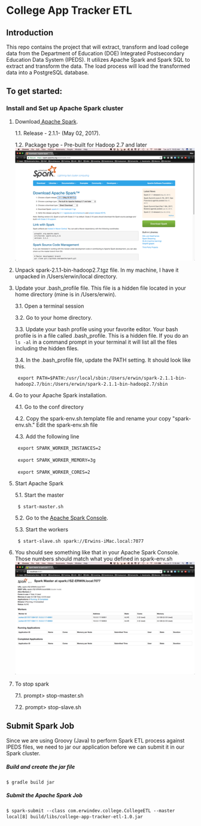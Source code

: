 # College App Tracker ETL
## Introduction
This repo contains the project that will extract, transform and load college data from the Department of Education (DOE) Integrated Postsecondary Education Data System (IPEDS).  It utilizes Apache Spark and Spark SQL to extract and transform the data.  The load process will load the transformed data into a PostgreSQL database.

## To get started:

### Install and Set up Apache Spark cluster

1. Download[ Apache Spark](http://spark.apache.org/downloads.html).  

    1.1. Release - 2.1.1- (May 02, 2017).  

    1.2. Package type - Pre-built for Hadoop 2.7 and later![Apache Spark Download](readme_assets/apache_spark_download.png)

2. Unpack spark-2.1.1-bin-hadoop2.7.tgz file.  In my machine, I have it unpacked in /Users/erwin/local directory.

3. Update your .bash_profile file.  This file is a hidden file located in your home directory (mine is in /Users/erwin).

    3.1. Open a terminal session

    3.2. Go to your home directory.

    3.3. Update your bash profile using your favorite editor.  Your bash profile is in a file called .bash_profile.  This is a hidden file.  If you do an ```ls -al``` in a command prompt in your terminal it will list all the files including the hidden files.

    3.4. In the .bash_profile file, update the PATH setting.  It should look like this.

        export PATH=$PATH:/usr/local/sbin:/Users/erwin/spark-2.1.1-bin-hadoop2.7/bin:/Users/erwin/spark-2.1.1-bin-hadoop2.7/sbin

4. Go to your Apache Spark installation.

    4.1. Go to the conf directory

    4.2. Copy the spark-env.sh.template file and rename your copy "spark-env.sh." Edit the spark-env.sh file

    4.3. Add the following line

        export SPARK_WORKER_INSTANCES=2

        export SPARK_WORKER_MEMORY=3g

        export SPARK_WORKER_CORES=2

5. Start Apache Spark

    5.1. Start the master

        $ start-master.sh

    5.2. Go to the [Apache Spark Console](http://localhost:8080/).

    5.3. Start the workers  

        $ start-slave.sh spark://Erwins-iMac.local:7077

6. You should see something like that in your Apache Spark Console.  Those numbers should match what you defined in spark-env.sh![image alt text](readme_assets/apache_spark_master_console.png)

7. To stop spark

    7.1. prompt> stop-master.sh

    7.2. prompt> stop-slave.sh

## Submit Spark Job

Since we are using Groovy (Java) to perform Spark ETL process against IPEDS files, we need to jar our application before we can submit it in our Spark cluster.

##### Build and create the jar file
```
$ gradle build jar
```

##### Submit the Apache Spark Job
```
$ spark-submit --class com.erwindev.college.CollegeETL --master local[8] build/libs/college-app-tracker-etl-1.0.jar
```
